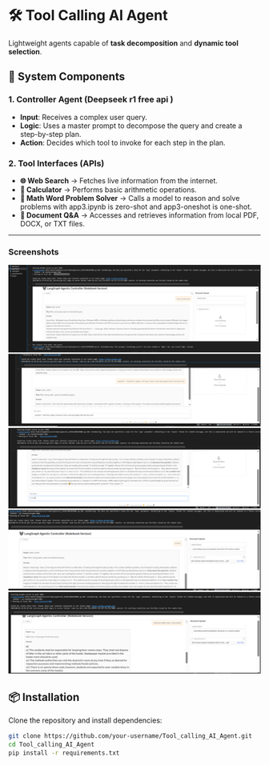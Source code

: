 # 🛠️ Tool Calling AI Agent  
Lightweight agents capable of **task decomposition** and **dynamic tool selection**.  

## 🚀 System Components  

### 1. Controller Agent  (Deepseek r1 free api )
- **Input**: Receives a complex user query.  
- **Logic**: Uses a master prompt to decompose the query and create a step-by-step plan.  
- **Action**: Decides which tool to invoke for each step in the plan.  

### 2. Tool Interfaces (APIs)  
- **🌐 Web Search** → Fetches live information from the internet.  
- **🧮 Calculator** → Performs basic arithmetic operations.  
- **📘 Math Word Problem Solver** → Calls a model to reason and solve problems with app3.ipynb is zero-shot and app3-oneshot is one-shot.  
- **📂 Document Q&A** → Accesses and retrieves information from local PDF, DOCX, or TXT files.  

---
### Screenshots
![Alt text](screenshots/1agent.png)
![Alt text](screenshots/2agent.png)
![Alt text](screenshots/3agent.png)
![Alt text](screenshots/4rag.png)
![Alt text](screenshots/5rag.png)


## 📦 Installation  

Clone the repository and install dependencies:  

```bash
git clone https://github.com/your-username/Tool_calling_AI_Agent.git
cd Tool_calling_AI_Agent
pip install -r requirements.txt
